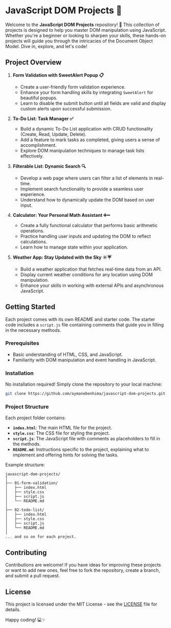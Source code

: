 # JavaScript DOM Projects 🚀

Welcome to the **JavaScript DOM Projects** repository! 🎉 This collection of projects is designed to help you master DOM manipulation using JavaScript. Whether you're a beginner or looking to sharpen your skills, these hands-on projects will guide you through the intricacies of the Document Object Model. Dive in, explore, and let's code!

## Project Overview

1. **Form Validation with SweetAlert Popup 📋**
   - Create a user-friendly form validation experience.
   - Enhance your form handling skills by integrating `SweetAlert` for beautiful popups.
   - Learn to disable the submit button until all fields are valid and display custom alerts upon successful submission.

2. **To-Do List: Task Manager ✅**
   - Build a dynamic To-Do List application with CRUD functionality (Create, Read, Update, Delete).
   - Add a feature to mark tasks as completed, giving users a sense of accomplishment.
   - Explore DOM manipulation techniques to manage task lists effectively.

3. **Filterable List: Dynamic Search 🔍**
   - Develop a web page where users can filter a list of elements in real-time.
   - Implement search functionality to provide a seamless user experience.
   - Understand how to dynamically update the DOM based on user input.

4. **Calculator: Your Personal Math Assistant ➕➖**
   - Create a fully functional calculator that performs basic arithmetic operations.
   - Practice handling user inputs and updating the DOM to reflect calculations.
   - Learn how to manage state within your application.

5. **Weather App: Stay Updated with the Sky ☀️☔**
   - Build a weather application that fetches real-time data from an API.
   - Display current weather conditions for any location using DOM manipulation.
   - Enhance your skills in working with external APIs and asynchronous JavaScript.

## Getting Started

Each project comes with its own README and starter code. The starter code includes a `script.js` file containing comments that guide you in filling in the necessary methods.

### Prerequisites

- Basic understanding of HTML, CSS, and JavaScript.
- Familiarity with DOM manipulation and event handling in JavaScript.

### Installation

No installation required! Simply clone the repository to your local machine:

```bash
git clone https://github.com/aymanebenhima/javascript-dom-projects.git
```

### Project Structure

Each project folder contains:
- **`index.html`**: The main HTML file for the project.
- **`style.css`**: The CSS file for styling the project.
- **`script.js`**: The JavaScript file with comments as placeholders to fill in the methods.
- **`README.md`**: Instructions specific to the project, explaining what to implement and offering hints for solving the tasks.

Example structure:
```
javascript-dom-projects/
│
├── 01-form-validation/
│   ├── index.html
│   ├── style.css
│   ├── script.js
│   └── README.md
│
├── 02-todo-list/
│   ├── index.html
│   ├── style.css
│   ├── script.js
│   └── README.md
│
... and so on for each project.
```

## Contributing

Contributions are welcome! If you have ideas for improving these projects or want to add new ones, feel free to fork the repository, create a branch, and submit a pull request.

## License

This project is licensed under the MIT License - see the [LICENSE](LICENSE) file for details.


Happy coding! 💻✨
